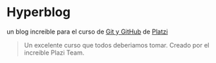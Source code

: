 # Hyperblog
un blog increible para el curso de [Git y GitHub](https://platzi.com/clases/git-github/ "Git y GitHub") de [Platzi](http://platzi.com "Platzi")
>Un excelente curso que todos deberiamos tomar. 
>Creado por el increible Plazi Team.